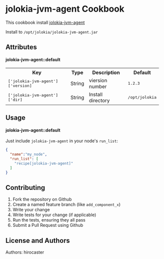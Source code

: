 jolokia-jvm-agent Cookbook
==========================

This cookbook install [jolokia-jvm-agent](http://www.jolokia.org/download.html)

Install to `/opt/jolokia/jolokia-jvm-agent.jar`

Attributes
----------

#### jolokia-jvm-agent::default
<table>
  <tr>
    <th>Key</th>
    <th>Type</th>
    <th>Description</th>
    <th>Default</th>
  </tr>
  <tr>
    <td><tt>['jolokia-jvm-agent']['version]</tt></td>
    <td>String</td>
    <td>viersion number</td>
    <td><tt>1.2.3</tt></td>
  </tr>
  <tr>
    <td><tt>['jolokia-jvm-agent']['dir]</tt></td>
    <td>String</td>
    <td>Install directory</td>
    <td><tt>/opt/jolokia</tt></td>
  </tr>
</table>

Usage
-----
#### jolokia-jvm-agent::default

Just include `jolokia-jvm-agent` in your node's `run_list`:

```json
{
  "name":"my_node",
  "run_list": [
    "recipe[jolokia-jvm-agent]"
  ]
}
```

Contributing
------------

1. Fork the repository on Github
2. Create a named feature branch (like `add_component_x`)
3. Write your change
4. Write tests for your change (if applicable)
5. Run the tests, ensuring they all pass
6. Submit a Pull Request using Github

License and Authors
-------------------
Authors: hirocaster
